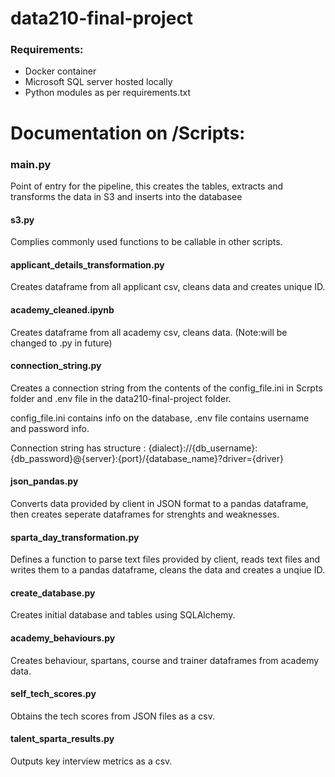 # data210-final-project

### Requirements:
  - Docker container 
  - Microsoft SQL server hosted locally
  - Python modules as per requirements.txt

# Documentation on /Scripts:

### main.py
Point of entry for the pipeline, this creates the tables, extracts and transforms the data in S3 and inserts into the databasee

#### s3.py
Complies commonly used functions to be callable in other scripts.

#### applicant_details_transformation.py
Creates dataframe from all applicant csv, cleans data and creates unique ID.

#### academy_cleaned.ipynb
Creates dataframe from all academy csv, cleans data. (Note:will be changed to .py in future)

#### connection_string.py
Creates a connection string from the contents of the config_file.ini in Scrpts folder and .env file in the data210-final-project folder. 

config_file.ini contains info on the database, .env file contains username and password info.

Connection string has structure : {dialect}://{db_username}:{db_password}@{server}:{port}/{database_name}?driver={driver}

#### json_pandas.py
Converts data provided by client in JSON format to a pandas dataframe, then creates seperate dataframes for strenghts and weaknesses.

#### sparta_day_transformation.py
Defines a function to parse text files provided by client, reads text files and writes them to a pandas dataframe, cleans the data and creates a unqiue ID. 

#### create_database.py
Creates initial database and tables using SQLAlchemy.

#### academy_behaviours.py
Creates behaviour, spartans, course and trainer dataframes from academy data.

#### self_tech_scores.py
Obtains the tech scores from JSON files as a csv.

#### talent_sparta_results.py
Outputs key interview metrics as a csv.
